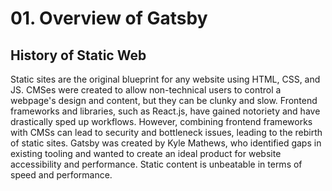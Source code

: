 # 01. Overview of Gatsby

## History of Static Web

Static sites are the original blueprint for any website using HTML, CSS, and JS.
CMSes were created to allow non-technical users to control a webpage's design and content, but they can be clunky and slow.
Frontend frameworks and libraries, such as React.js, have gained notoriety and have drastically sped up workflows.
However, combining frontend frameworks with CMSs can lead to security and bottleneck issues, leading to the rebirth of static sites.
Gatsby was created by Kyle Mathews, who identified gaps in existing tooling and wanted to create an ideal product for website accessibility and performance.
Static content is unbeatable in terms of speed and performance.
